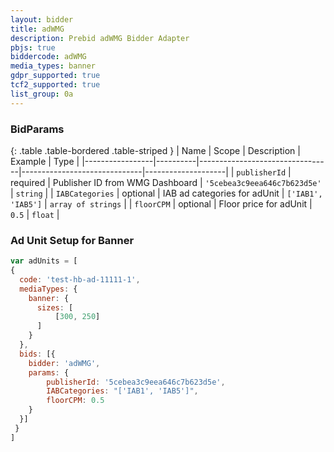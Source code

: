 ```yaml
---
layout: bidder
title: adWMG
description: Prebid adWMG Bidder Adapter
pbjs: true
biddercode: adWMG
media_types: banner
gdpr_supported: true
tcf2_supported: true
list_group: 0a
---
```


### BidParams
{: .table .table-bordered .table-striped }
| Name            | Scope    | Description                     | Example                      | Type               |
|-----------------|----------|---------------------------------|------------------------------|--------------------|
| `publisherId`   | required | Publisher ID from WMG Dashboard | `'5cebea3c9eea646c7b623d5e'` | `string`           |
| `IABCategories` | optional | IAB ad categories for adUnit    | `['IAB1', 'IAB5']`           | `array of strings` |
| `floorCPM`      | optional | Floor price for adUnit          | `0.5`                        | `float`            |


### Ad Unit Setup for Banner
```javascript
var adUnits = [
{
  code: 'test-hb-ad-11111-1',
  mediaTypes: {
    banner: {  
      sizes: [
          [300, 250]
      ]
    }   
  }, 
  bids: [{
    bidder: 'adWMG',
    params: {
        publisherId: '5cebea3c9eea646c7b623d5e',
        IABCategories: "['IAB1', 'IAB5']",
        floorCPM: 0.5
    }
  }]
 }
]
```
